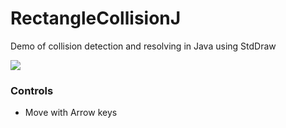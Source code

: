 # RectangleCollisionJ
Demo of collision detection and resolving in Java using StdDraw

![](https://github.com/Lulu1494/RectangleCollisionJ/raw/master/2016-02-24_00-16-56.gif)

### Controls
* Move with Arrow keys
